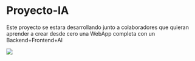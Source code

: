 # Proyecto-IA
Este proyecto se estara desarrollando junto a colaboradores que quieran aprender a crear desde cero una WebApp completa con un Backend+Frontend+AI

<img src="imagenes/webappia.gif">
